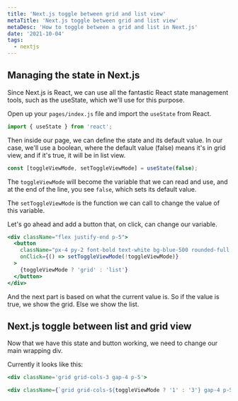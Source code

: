 ```yaml
---
title: 'Next.js toggle between grid and list view'
metaTitle: 'Next.js toggle between grid and list view'
metaDesc: 'How to toggle between a grid and list in Next.js'
date: '2021-10-04'
tags:
  - nextjs
---
```


## Managing the state in Next.js

Since Next.js is React, we can use all the fantastic React state management tools, such as the useState, which we'll use for this purpose.

Open up your `pages/index.js` file and import the `useState` from React.

```js
import { useState } from 'react';
```

Then inside our page, we can define the state and its default value.
In our case, we'll use a boolean, where the default value (false) means it's in grid view, and if it's true, it will be in list view.

```js
const [toggleViewMode, setToggleViewMode] = useState(false);
```

The `toggleViewMode` will become the variable that we can read and use, and at the end of the line, you see `false`, which sets its default value.

The `setToggleViewMode` is the function we can call to change the value of this variable.

Let's go ahead and add a button that, on click, can change our variable.

```jsx
<div className="flex justify-end p-5">
  <button
    className="px-4 py-2 font-bold text-white bg-blue-500 rounded-full hover:bg-blue-700"
    onClick={() => setToggleViewMode(!toggleViewMode)}
  >
    {toggleViewMode ? 'grid' : 'list'}
  </button>
</div>
```

And the next part is based on what the current value is.
So if the value is true, we show the grid. Else we show the list.

## Next.js toggle between list and grid view

Now that we have this state and button working, we need to change our main wrapping div.

Currently it looks like this:

```jsx
<div className='grid grid-cols-3 gap-4 p-5'>
```

```jsx
<div className={`grid grid-cols-${toggleViewMode ? '1' : '3'} gap-4 p-5`}>
```

